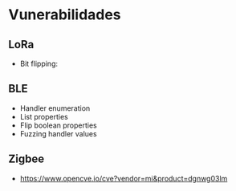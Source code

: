 # Vunerabilidades

## LoRa

- Bit flipping:

## BLE
- Handler enumeration
- List properties
- Flip boolean properties
- Fuzzing handler values

## Zigbee
- https://www.opencve.io/cve?vendor=mi&product=dgnwg03lm
